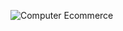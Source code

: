 ![Computer Ecommerce](https://github.com/David-Garrancho/ComputerEcommerceGroup10/assets/126564115/c05b9c2f-cc7e-4f85-8444-3aa21568ad40)
